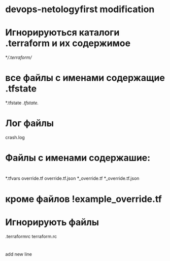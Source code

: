 # devops-netologyfirst modification
# Игнорируються каталоги .terraform  и их содержимое
**/.terraform/*

# все файлы с именами содержащие  .tfstate 
*.tfstate
*.tfstate.*

# Лог файлы
crash.log

# Файлы с именами содержашие: 
#
*.tfvars 
override.tf 
override.tf.json
*_override.tf
*_override.tf.json

# кроме файлов  !example_override.tf

# Игнорирують файлы
.terraformrc
terraform.rc
#
add new line
